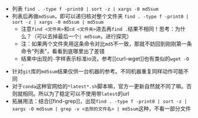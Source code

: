- 列表
`find . -type f -print0 | sort -z | xargs -0 md5sum`
- 列表后再做`md5sum`，即可以递归核对整个文件夹
`find . -type f -print0 | sort -z | xargs -0 md5sum | md5sum`
  - 注意`find <文件夹>`和`cd <文件夹>`进去再`find .`结果不相同！思考：为什么？（可以去掉最后一个`| md5sum`，进行探究）
  - 注：如果两个文件夹用这条命令对比`md5`不一致，那就不妨回到刚刚第一条命令“列表”，看看到底哪里出了差错
  - 结果中出现的`-`字样表示标准io流，参考[[curl-wget]]也有类似的`wget -O -`
- 针对`git`库的`md5sum`结果仅供一台机器的参考。不同机器重复同样动作可能不同
- 对于`conda`这种官网给的`*latest*.sh`脚本嘛，官方一更新自然就不同了嘛。否则就相同。所以为了稳定可以不使用带`latest`的url
- 拓展用法：结合[[find-grep]]，出现`find . -type f -print0 | sort -z | xargs -0 md5sum | grep -v <去除的文件名> | md5sum`这种，不看一部分文件